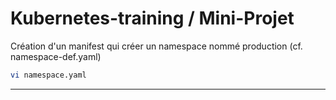 # Kubernetes-training / Mini-Projet
Création d'un manifest qui créer un namespace nommé production (cf. namespace-def.yaml)
```sh
vi namespace.yaml
```
********************************
